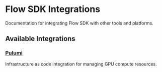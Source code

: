 # Flow SDK Integrations

Documentation for integrating Flow SDK with other tools and platforms.

## Available Integrations

### [Pulumi](pulumi/)
Infrastructure as code integration for managing GPU compute resources.
